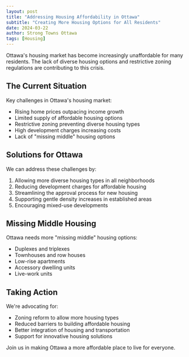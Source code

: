 ```yaml
---
layout: post
title: "Addressing Housing Affordability in Ottawa"
subtitle: "Creating More Housing Options for All Residents"
date: 2024-03-22
author: Strong Towns Ottawa
tags: [Housing]
---
```


Ottawa's housing market has become increasingly unaffordable for many residents. The lack of diverse housing options and restrictive zoning regulations are contributing to this crisis.

## The Current Situation

Key challenges in Ottawa's housing market:
- Rising home prices outpacing income growth
- Limited supply of affordable housing options
- Restrictive zoning preventing diverse housing types
- High development charges increasing costs
- Lack of "missing middle" housing options

## Solutions for Ottawa

We can address these challenges by:
1. Allowing more diverse housing types in all neighborhoods
2. Reducing development charges for affordable housing
3. Streamlining the approval process for new housing
4. Supporting gentle density increases in established areas
5. Encouraging mixed-use developments

## Missing Middle Housing

Ottawa needs more "missing middle" housing options:
- Duplexes and triplexes
- Townhouses and row houses
- Low-rise apartments
- Accessory dwelling units
- Live-work units

## Taking Action

We're advocating for:
- Zoning reform to allow more housing types
- Reduced barriers to building affordable housing
- Better integration of housing and transportation
- Support for innovative housing solutions

Join us in making Ottawa a more affordable place to live for everyone. 